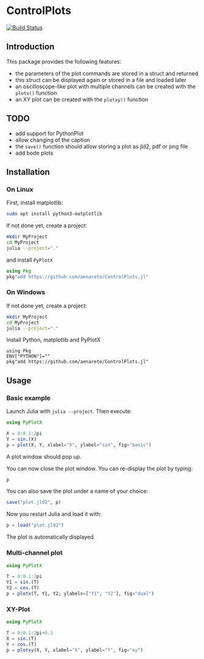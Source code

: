 # ControlPlots

[![Build Status](https://github.com/aenarete/PyPlotX.jl/actions/workflows/CI.yml/badge.svg?branch=main)](https://github.com/aenarete/PyPlotX.jl/actions/workflows/CI.yml?query=branch%3Amain)

## Introduction

This package provides the following features:

- the parameters of the plot commands are stored in a struct and returned
- this struct can be displayed again or stored in a file and loaded later
- an oscilloscope-like plot with multiple channels can be created
  with the `plotx()` function
- an XY plot can be created with the `plotxy()` function

## TODO
- add support for PythonPlot
- allow changing of the caption
- the `save()` function should allow storing a plot as jld2, pdf or png file
- add bode plots

## Installation
### On Linux
First, install matplotlib:
```bash
sudo apt install python3-matplotlib
```
If not done yet, create a project:
```bash
mkdir MyProject
cd MyProject
julia --project="."
```
and install `PyPlotX`
```julia
using Pkg
pkg"add https://github.com/aenarete/ControlPlots.jl"
```

### On Windows
If not done yet, create a project:
```bash
mkdir MyProject
cd MyProject
julia --project="."
```
Install Python, matplotlib and PyPlotX
```
using Pkg
ENV["PYTHON"]=""
pkg"add https://github.com/aenarete/ControlPlots.jl"
```

## Usage

### Basic example
Launch Julia with `julia --project`. Then execute:
```julia
using PyPlotX

X = 0:0.1:2pi
Y = sin.(X)
p = plot(X, Y, xlabel="X", ylabel="sin", fig="basic")
```
A plot window should pop up.

You can now close the plot window.
You can re-display the plot by typing:
```julia
p
```
You can also save the plot under a name of your choice:
```julia
save("plot.jld2", p)
```
Now you restart Julia and load it with:
```julia
p = load("plot.jld2")
```
The plot is automatically displayed.

### Multi-channel plot
```julia
using PyPlotX

T = 0:0.1:2pi
Y1 = sin.(T)
Y2 = cos.(T)
p = plotx(T, Y1, Y2; ylabels=["Y1", "Y2"], fig="dual")
```

### XY-Plot
```julia
using PyPlotX

T = 0:0.1:2pi+0.1
X = sin.(T)
Y = cos.(T)
p = plotxy(X, Y, xlabel="X", ylabel="Y", fig="xy")
```

